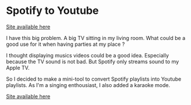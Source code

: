 # Spotify to Youtube

[Site available here](http://ctsd.github.io/Spotify-to-Youtube/)

I have this big problem. A big TV sitting in my living room. What could be a good use for it when having parties at my place ?

I thought displaying musics videos could be a good idea. Especially because the TV sound is not bad. But Spotify only streams sound to my Apple TV.

So I decided to make a mini-tool to convert Spotify playlists into Youtube playlists. As I'm a singing enthousiast, I also added a karaoke mode.

[Site available here](http://ctsd.github.io/Spotify-to-Youtube/)

